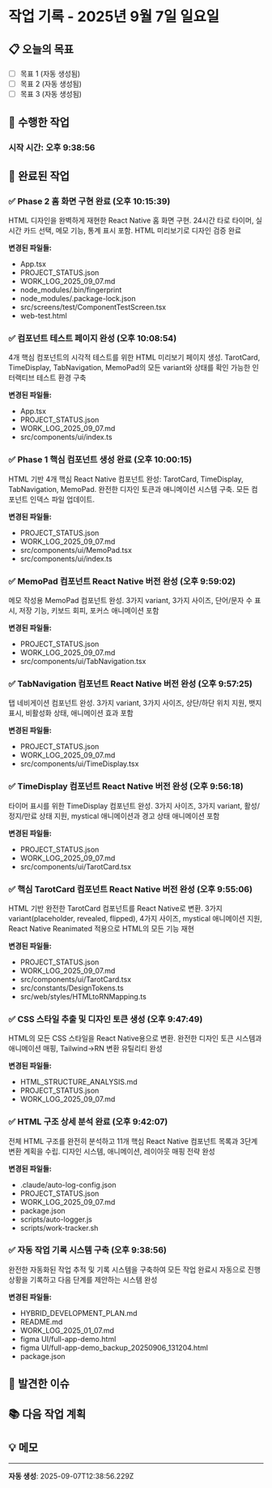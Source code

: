 # 작업 기록 - 2025년 9월 7일 일요일

## 📋 오늘의 목표
- [ ] 목표 1 (자동 생성됨)
- [ ] 목표 2 (자동 생성됨)
- [ ] 목표 3 (자동 생성됨)

## 🔧 수행한 작업

### 시작 시간: 오후 9:38:56

## 🎯 완료된 작업
<!-- 자동 기록 영역 -->
### ✅ Phase 2 홈 화면 구현 완료 (오후 10:15:39)
HTML 디자인을 완벽하게 재현한 React Native 홈 화면 구현. 24시간 타로 타이머, 실시간 카드 선택, 메모 기능, 통계 표시 포함. HTML 미리보기로 디자인 검증 완료

**변경된 파일들:**
- App.tsx
- PROJECT_STATUS.json
- WORK_LOG_2025_09_07.md
- node_modules/.bin/fingerprint
- node_modules/.package-lock.json
- src/screens/test/ComponentTestScreen.tsx
- web-test.html


### ✅ 컴포넌트 테스트 페이지 완성 (오후 10:08:54)
4개 핵심 컴포넌트의 시각적 테스트를 위한 HTML 미리보기 페이지 생성. TarotCard, TimeDisplay, TabNavigation, MemoPad의 모든 variant와 상태를 확인 가능한 인터랙티브 테스트 환경 구축

**변경된 파일들:**
- App.tsx
- PROJECT_STATUS.json
- WORK_LOG_2025_09_07.md
- src/components/ui/index.ts


### ✅ Phase 1 핵심 컴포넌트 생성 완료 (오후 10:00:15)
HTML 기반 4개 핵심 React Native 컴포넌트 완성: TarotCard, TimeDisplay, TabNavigation, MemoPad. 완전한 디자인 토큰과 애니메이션 시스템 구축. 모든 컴포넌트 인덱스 파일 업데이트.

**변경된 파일들:**
- PROJECT_STATUS.json
- WORK_LOG_2025_09_07.md
- src/components/ui/MemoPad.tsx
- src/components/ui/index.ts


### ✅ MemoPad 컴포넌트 React Native 버전 완성 (오후 9:59:02)
메모 작성용 MemoPad 컴포넌트 완성. 3가지 variant, 3가지 사이즈, 단어/문자 수 표시, 저장 기능, 키보드 회피, 포커스 애니메이션 포함

**변경된 파일들:**
- PROJECT_STATUS.json
- WORK_LOG_2025_09_07.md
- src/components/ui/TabNavigation.tsx


### ✅ TabNavigation 컴포넌트 React Native 버전 완성 (오후 9:57:25)
탭 네비게이션 컴포넌트 완성. 3가지 variant, 3가지 사이즈, 상단/하단 위치 지원, 뱃지 표시, 비활성화 상태, 애니메이션 효과 포함

**변경된 파일들:**
- PROJECT_STATUS.json
- WORK_LOG_2025_09_07.md
- src/components/ui/TimeDisplay.tsx


### ✅ TimeDisplay 컴포넌트 React Native 버전 완성 (오후 9:56:18)
타이머 표시를 위한 TimeDisplay 컴포넌트 완성. 3가지 사이즈, 3가지 variant, 활성/정지/만료 상태 지원, mystical 애니메이션과 경고 상태 애니메이션 포함

**변경된 파일들:**
- PROJECT_STATUS.json
- WORK_LOG_2025_09_07.md
- src/components/ui/TarotCard.tsx


### ✅ 핵심 TarotCard 컴포넌트 React Native 버전 완성 (오후 9:55:06)
HTML 기반 완전한 TarotCard 컴포넌트를 React Native로 변환. 3가지 variant(placeholder, revealed, flipped), 4가지 사이즈, mystical 애니메이션 지원, React Native Reanimated 적용으로 HTML의 모든 기능 재현

**변경된 파일들:**
- PROJECT_STATUS.json
- WORK_LOG_2025_09_07.md
- src/components/ui/TarotCard.tsx
- src/constants/DesignTokens.ts
- src/web/styles/HTMLtoRNMapping.ts


### ✅ CSS 스타일 추출 및 디자인 토큰 생성 (오후 9:47:49)
HTML의 모든 CSS 스타일을 React Native용으로 변환. 완전한 디자인 토큰 시스템과 애니메이션 매핑, Tailwind→RN 변환 유틸리티 완성

**변경된 파일들:**
- HTML_STRUCTURE_ANALYSIS.md
- PROJECT_STATUS.json
- WORK_LOG_2025_09_07.md


### ✅ HTML 구조 상세 분석 완료 (오후 9:42:07)
전체 HTML 구조를 완전히 분석하고 11개 핵심 React Native 컴포넌트 목록과 3단계 변환 계획을 수립. 디자인 시스템, 애니메이션, 레이아웃 매핑 전략 완성

**변경된 파일들:**
- .claude/auto-log-config.json
- PROJECT_STATUS.json
- WORK_LOG_2025_09_07.md
- package.json
- scripts/auto-logger.js
- scripts/work-tracker.sh


### ✅ 자동 작업 기록 시스템 구축 (오후 9:38:56)
완전한 자동화된 작업 추적 및 기록 시스템을 구축하여 모든 작업 완료시 자동으로 진행상황을 기록하고 다음 단계를 제안하는 시스템 완성

**변경된 파일들:**
- HYBRID_DEVELOPMENT_PLAN.md
- README.md
- WORK_LOG_2025_01_07.md
- figma UI/full-app-demo.html
- figma UI/full-app-demo_backup_20250906_131204.html
- package.json



## 🐛 발견한 이슈
<!-- 이슈가 있다면 여기에 기록 -->

## 📚 다음 작업 계획
<!-- 자동 생성 영역 -->

## 💡 메모
<!-- 중요한 발견사항이나 아이디어 -->

---
**자동 생성**: 2025-09-07T12:38:56.229Z
